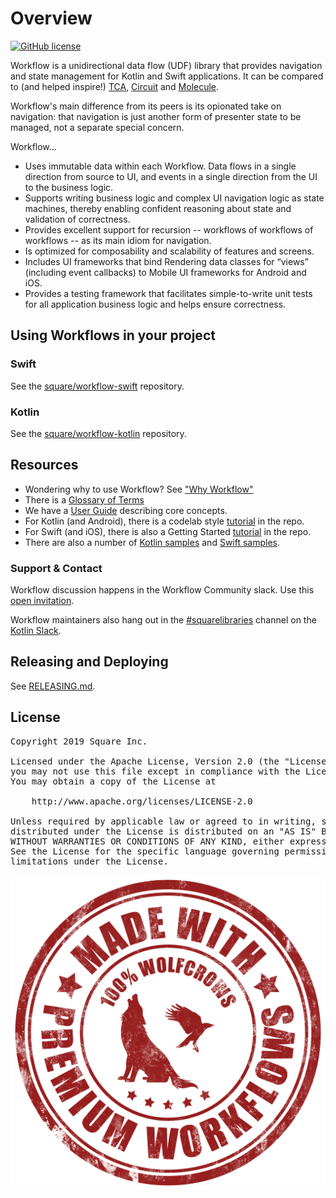 # Overview

[![GitHub license](https://img.shields.io/badge/license-Apache%20License%202.0-blue.svg?style=flat)](https://www.apache.org/licenses/LICENSE-2.0)

Workflow is a unidirectional data flow (UDF) library that
provides navigation and state management for Kotlin and Swift applications.
It can be compared to (and helped inspire!) 
[TCA](https://github.com/pointfreeco/swift-composable-architecture),
[Circuit](https://github.com/slackhq/circuit)
and [Molecule](https://github.com/cashapp/molecule).

Workflow's main difference from its peers is its opionated take on navigation:
that navigation is just another form of presenter state to be managed,
not a separate special concern.

Workflow…

* Uses immutable data within each Workflow.
  Data flows in a single direction from source to UI, and events in a single direction
  from the UI to the business logic.
* Supports writing business logic and complex UI navigation logic as
  state machines, thereby enabling confident reasoning about state and validation of
  correctness.
* Provides excellent support for recursion -- workflows of workflows of workflows --
  as its main idiom for navigation.
* Is optimized for composability and scalability of features and screens.
* Includes UI frameworks that bind Rendering data classes for “views”
  (including event callbacks) to Mobile UI frameworks for Android and iOS.
* Provides a testing framework that facilitates simple-to-write unit
  tests for all application business logic and helps ensure correctness.

## Using Workflows in your project

### Swift

See the [square/workflow-swift](https://github.com/square/workflow-swift) repository.

### Kotlin

See the [square/workflow-kotlin](https://github.com/square/workflow-kotlin) repository.

## Resources

* Wondering why to use Workflow? See
  ["Why Workflow"](https://square.github.io/workflow/userguide/whyworkflow/)
* There is a [Glossary of Terms](https://square.github.io/workflow/glossary/)
* We have a [User Guide](https://square.github.io/workflow/userguide/concepts/)
  describing core concepts.
* For Kotlin (and Android), there is a codelab style
  [tutorial](https://github.com/square/workflow-kotlin/tree/main/samples/tutorial) in the repo.
* For Swift (and iOS), there is also a Getting Started
  [tutorial](https://github.com/square/workflow-swift/tree/main/Samples/Tutorial) in the repo.
* There are also a number of
  [Kotlin samples](https://github.com/square/workflow-kotlin/tree/main/samples)
  and [Swift samples](https://github.com/square/workflow-swift/tree/main/Samples).

### Support & Contact

Workflow discussion happens in the Workflow Community slack. Use this [open invitation](https://join.slack.com/t/workflow-community/shared_invite/zt-a2wc0ddx-4bvc1royeZ7yjGqEkW1CsQ).

Workflow maintainers also hang out in the [#squarelibraries](https://kotlinlang.slack.com/messages/C5HT9AL7Q)
channel on the [Kotlin Slack](https://surveys.jetbrains.com/s3/kotlin-slack-sign-up?_ga=2.93235285.916482233.1570572671-654176432.1527183673).

## Releasing and Deploying

See [RELEASING.md](RELEASING.md).

## License

<pre>
Copyright 2019 Square Inc.

Licensed under the Apache License, Version 2.0 (the "License");
you may not use this file except in compliance with the License.
You may obtain a copy of the License at

    http://www.apache.org/licenses/LICENSE-2.0

Unless required by applicable law or agreed to in writing, software
distributed under the License is distributed on an "AS IS" BASIS,
WITHOUT WARRANTIES OR CONDITIONS OF ANY KIND, either express or implied.
See the License for the specific language governing permissions and
limitations under the License.
</pre>

![wolfcrow](wolfcrow.png)
